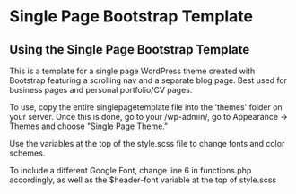# Single Page Bootstrap Template

## Using the Single Page Bootstrap Template

This is a template for a single page WordPress theme created with Bootstrap featuring a scrolling nav and a separate blog page. Best used for business pages and personal portfolio/CV pages.

To use, copy the entire singlepagetemplate file into the 'themes' folder on your server. Once this is done, go to your /wp-admin/, go to Appearance -> Themes and choose "Single Page Theme."

Use the variables at the top of the style.scss file to change fonts and color schemes.

To include a different Google Font, change line 6 in functions.php accordingly, as well as the $header-font variable at the top of style.scss
